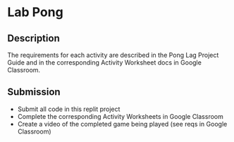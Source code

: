 # Lab Pong

## Description
The requirements for each activity are described in the Pong Lag Project Guide and in the corresponding Activity Worksheet docs in Google Classroom.  

## Submission
* Submit all code in this replit project
* Complete the corresponding Activity Worksheets in Google Classroom
* Create a video of the completed game being played (see reqs in Google Classroom)

